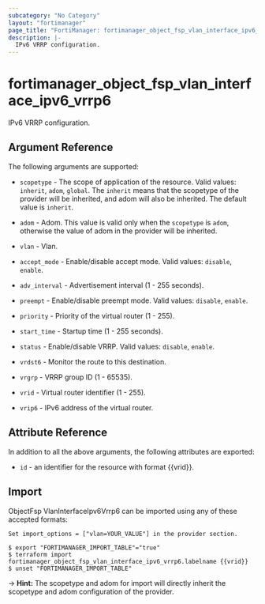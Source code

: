 ```yaml
---
subcategory: "No Category"
layout: "fortimanager"
page_title: "FortiManager: fortimanager_object_fsp_vlan_interface_ipv6_vrrp6"
description: |-
  IPv6 VRRP configuration.
---
```


# fortimanager_object_fsp_vlan_interface_ipv6_vrrp6
IPv6 VRRP configuration.

## Argument Reference


The following arguments are supported:

* `scopetype` - The scope of application of the resource. Valid values: `inherit`, `adom`, `global`. The `inherit` means that the scopetype of the provider will be inherited, and adom will also be inherited. The default value is `inherit`.
* `adom` - Adom. This value is valid only when the `scopetype` is `adom`, otherwise the value of adom in the provider will be inherited.
* `vlan` - Vlan.

* `accept_mode` - Enable/disable accept mode. Valid values: `disable`, `enable`.

* `adv_interval` - Advertisement interval (1 - 255 seconds).
* `preempt` - Enable/disable preempt mode. Valid values: `disable`, `enable`.

* `priority` - Priority of the virtual router (1 - 255).
* `start_time` - Startup time (1 - 255 seconds).
* `status` - Enable/disable VRRP. Valid values: `disable`, `enable`.

* `vrdst6` - Monitor the route to this destination.
* `vrgrp` - VRRP group ID (1 - 65535).
* `vrid` - Virtual router identifier (1 - 255).
* `vrip6` - IPv6 address of the virtual router.


## Attribute Reference

In addition to all the above arguments, the following attributes are exported:
* `id` - an identifier for the resource with format {{vrid}}.

## Import

ObjectFsp VlanInterfaceIpv6Vrrp6 can be imported using any of these accepted formats:
```
Set import_options = ["vlan=YOUR_VALUE"] in the provider section.

$ export "FORTIMANAGER_IMPORT_TABLE"="true"
$ terraform import fortimanager_object_fsp_vlan_interface_ipv6_vrrp6.labelname {{vrid}}
$ unset "FORTIMANAGER_IMPORT_TABLE"
```
-> **Hint:** The scopetype and adom for import will directly inherit the scopetype and adom configuration of the provider.
